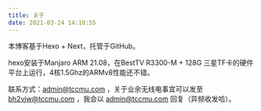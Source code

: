 ```yaml
---
title: 关于
date: 2021-03-24 14:10:55
---
```

本博客基于Hexo + Next，托管于GitHub。

hexo安装于Manjaro ARM 21.08，在BestTV R3300-M + 128G 三星TF卡的硬件平台上运行，4核1.5Ghz的ARMv8性能还不错。

联系方式：admin@tccmu.com ，关于业余无线电事宜可以发至 bh2vjw@tccmu.com ，我会以 admin@tccmu.com 回复（异频收发哈）。
